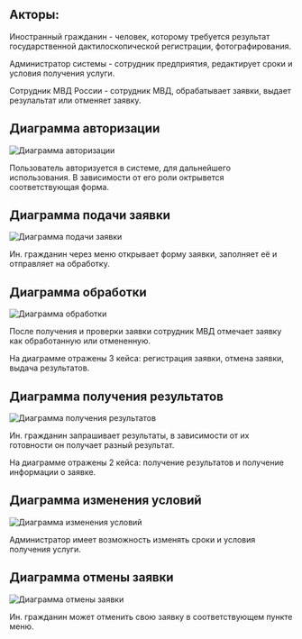 Акторы:
-
Иностранный гражданин - человек, которому требуется результат государственной дактилоскопической регистрации, фотографирования.

Администратор системы - сотрудник предприятия, редактирует сроки и условия получения услуги.

Сотрудник МВД России - сотрудник МВД, обрабатывает заявки, выдает резулальтат или отменяет заявку.

Диаграмма авторизации
-
![Диаграмма авторизации](https://github.com/user-attachments/assets/84ca75ee-ca4f-43b4-a2ce-8b996471a1ec)



Пользователь авторизуется в системе, для дальнейшего использования. В зависимости от его роли октрывется соответствующая форма.


Диаграмма подачи заявки
-
![Диаграмма подачи заявки](https://github.com/user-attachments/assets/4c4854a8-eb81-4032-a3c9-9b15ac3acbee)



Ин. гражданин через меню открывает форму заявки, заполняет её и отправляет на обработку.


Диаграмма обработки
-
![Диаграмма обработки](https://github.com/user-attachments/assets/3768d482-0907-4bae-b27d-aca8787f44e1)



После получения и проверки заявки сотрудник МВД отмечает заявку как обработанную или отмененную.

На диаграмме отражены 3 кейса: регистрация заявки, отмена заявки, выдача результатов.



Диаграмма получения результатов
-
![Диаграмма получения результатов](https://github.com/user-attachments/assets/b7055fb2-db30-410b-9501-c6d21209486d)




Ин. гражданин запрашивает результаты, в зависимости от их готовности он получает разный результат.

На диаграмме отражены 2 кейса: получение результатов и получение информации о заявке.


Диаграмма изменения условий
-
![Диаграмма изменения условий](https://github.com/user-attachments/assets/7153fcb4-bab1-4673-b523-f52d0ccdb72f)




Администратор имеет возможность изменять сроки и условия получения услуги.


Диаграмма отмены заявки
-
![Диаграмма отмены заявки](https://github.com/user-attachments/assets/43f6daa5-e575-419e-a74d-b0942a4c8e95)



Ин. гражданин может отменить свою заявку в соответствующем пункте меню.

